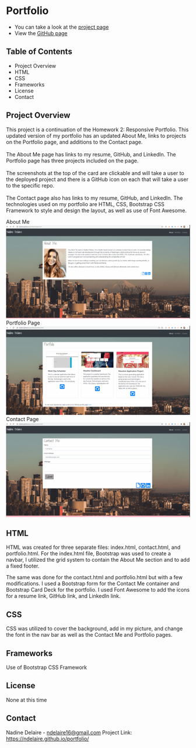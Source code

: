 # Portfolio 
* You can take a look at the [project page](https://github.com/ndelaire/portfolio)
* View the [GitHub page](https://ndelaire.github.io/portfolio/) 

## Table of Contents

* Project Overview 
* HTML 
* CSS 
* Frameworks
* License
* Contact

## Project Overview
This project is a continuation of the Homework 2: Responsive Portfolio. This updated version of my portfolio has an updated About Me, links to projects on the Portfolio page, and additions to the Contact page.<br /><br />
 The About Me page has links to my resume, GitHub, and LinkedIn. The Portfolio page has three projects included on the page. <br /><br />
 The screenshots at the top of the card are clickable and will take a user to the deployed project and there is a GitHub icon on each that will take a user to the specific repo. <br /><br />
 The Contact page also has links to my resume, GitHub, and LinkedIn. The technologies used on my portfolio are HTML, CSS, Bootstrap CSS Framework to style and design the layout, as well as use of Font Awesome. 

About Me ![About Me Page Demo](Aboutmepage.gif) <br />
Portfolio Page ![Portfolio Page Demo](Portfoliopage.gif) <br />
Contact Page ![Contact Page Demo](Contactpage.gif)

## HTML
HTML was created for three separate files: index.html, contact.html, and portfolio.html. For the index.html file, Bootstrap was used to create a navbar, I utilized the grid system to contain the About Me section and to add a fixed footer. 

The same was done for the contact.html and portfolio.html but with a few modifications. I used a Bootstrap form for the Contact Me container and Bootstrap Card Deck for the portfolio. I used Font Awesome to add the icons for a resume link, GitHub link, and LinkedIn link. 


## CSS
CSS was utilized to cover the background, add in my picture, and change the font in the nav bar as well as the Contact Me and Portfolio pages. 

## Frameworks
Use of Bootstrap CSS Framework 


## License 
None at this time

## Contact
Nadine Delaire - ndelaire16@gmail.com 
Project Link:  https://ndelaire.github.io/portfolio/


